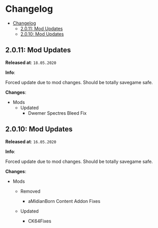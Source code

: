 # Changelog

- [Changelog](#changelog)
  - [2.0.11: Mod Updates](#2011-mod-updates)
  - [2.0.10: Mod Updates](#2010-mod-updates)

## 2.0.11: Mod Updates

**Released at**: `18.05.2020`

**Info**:

Forced update due to mod changes.  Should be totally savegame safe.


**Changes**:

- Mods
  - Updated
    - Dwemer Spectres Bleed Fix


## 2.0.10: Mod Updates

**Released at**: `16.05.2020`

**Info**:

Forced update due to mod changes.  Should be totally savegame safe.


**Changes**:

- Mods
  - Removed
    - aMidianBorn Content Addon Fixes

  - Updated
    - CK64Fixes
